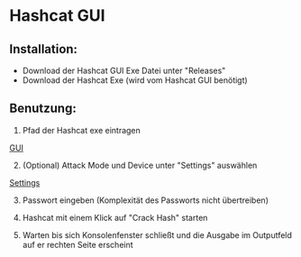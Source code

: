 # Hashcat GUI

## Installation:
* Download der Hashcat GUI Exe Datei unter "Releases"
* Download der Hashcat Exe (wird vom Hashcat GUI benötigt)

## Benutzung:
1. Pfad der Hashcat exe eintragen

[GUI](https://github.com/LinuxTux23/hashcatGUI/img/gui.png)

2. (Optional) Attack Mode und Device unter "Settings" auswählen

[Settings](https://github.com/LinuxTux23/hashcatGUI/img/settings.png)

3. Passwort eingeben (Komplexität des Passworts nicht übertreiben)

4. Hashcat mit einem Klick auf "Crack Hash" starten

5. Warten bis sich Konsolenfenster schließt und die Ausgabe im Outputfeld auf er rechten Seite erscheint


